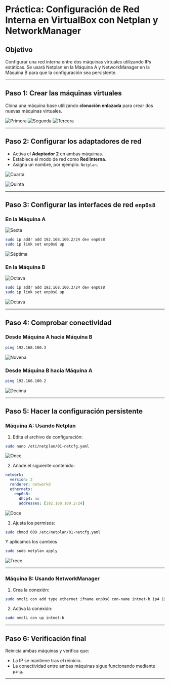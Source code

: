 # Práctica: Configuración de Red Interna en VirtualBox con Netplan y NetworkManager

## Objetivo

Configurar una red interna entre dos máquinas virtuales utilizando IPs estáticas. Se usará Netplan en la Máquina A y NetworkManager en la Máquina B para que la configuración sea persistente.

---

## Paso 1: Crear las máquinas virtuales

Clona una máquina base utilizando **clonación enlazada** para crear dos nuevas máquinas virtuales.

![Primera](imagenes/maquinaA.png)
![Segunda](imagenes/clonacionenlazada.png)
![Tercera](imagenes/maquinaB.png)

---


## Paso 2: Configurar los adaptadores de red

- Activa el **Adaptador 2** en ambas máquinas.
- Establece el modo de red como **Red Interna**.
- Asigna un nombre, por ejemplo: `Netplan`.

![Cuarta](imagenes/adaptador2A.png)

![Quinta](imagenes/adaptador2B.png)

---

## Paso 3: Configurar las interfaces de red `enp0s8`

### En la Máquina A

![Sexta](imagenes/sshA.png)

```bash
sudo ip addr add 192.168.100.2/24 dev enp0s8
sudo ip link set enp0s8 up
```
![Séptima](imagenes/IPsA.png)

### En la Máquina B

![Octava](imagenes/sshB.png)

```bash
sudo ip addr add 192.168.100.3/24 dev enp0s8
sudo ip link set enp0s8 up
```
![Octava](imagenes/IPsB.png)

---

## Paso 4: Comprobar conectividad

### Desde Máquina A hacia Máquina B

```bash
ping 192.168.100.3
```
![Novena](imagenes/pingA.png)


### Desde Máquina B hacia Máquina A

```bash
ping 192.168.100.2
```
![Décima](imagenes/pingB.png)

---

## Paso 5: Hacer la configuración persistente

### Máquina A: Usando Netplan

1. Edita el archivo de configuración:

```bash
sudo nano /etc/netplan/01-netcfg.yaml
```
![Once](imagenes/NetplanA.png)

2. Añade el siguiente contenido:

```yaml
network:
  version: 2
  renderer: networkd
  ethernets:
    enp0s8:
      dhcp4: no
      addresses: [192.168.100.2/24]
```
![Doce](imagenes/infoNetplan.png)

3. Ajusta los permisos:

```bash
sudo chmod 600 /etc/netplan/01-netcfg.yaml
```
  Y aplicamos los cambios
```bash
sudo sudo netplan apply
```

![Trece](imagenes/confNetplan.png)

---

### Máquina B: Usando NetworkManager

1. Crea la conexión:

```bash
sudo nmcli con add type ethernet ifname enp0s8 con-name intnet-b ip4 192.168.100.3/24
```

2. Activa la conexión:

```bash
sudo nmcli con up intnet-b
```

---

## Paso 6: Verificación final

Reinicia ambas máquinas y verifica que:

- La IP se mantiene tras el reinicio.
- La conectividad entre ambas máquinas sigue funcionando mediante `ping`.

---
